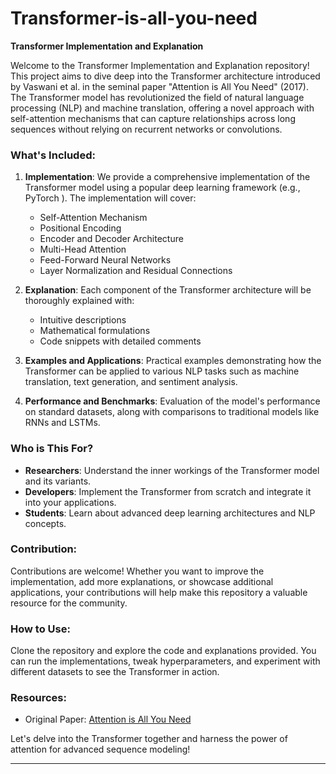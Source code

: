 # Transformer-is-all-you-need

**Transformer Implementation and Explanation**

Welcome to the Transformer Implementation and Explanation repository! This project aims to dive deep into the Transformer architecture introduced by Vaswani et al. in the seminal paper "Attention is All You Need" (2017). The Transformer model has revolutionized the field of natural language processing (NLP) and machine translation, offering a novel approach with self-attention mechanisms that can capture relationships across long sequences without relying on recurrent networks or convolutions.

### What's Included:
1. **Implementation**: We provide a comprehensive implementation of the Transformer model using a popular deep learning framework (e.g., PyTorch ). The implementation will cover:
   - Self-Attention Mechanism
   - Positional Encoding
   - Encoder and Decoder Architecture
   - Multi-Head Attention
   - Feed-Forward Neural Networks
   - Layer Normalization and Residual Connections

2. **Explanation**: Each component of the Transformer architecture will be thoroughly explained with:
   - Intuitive descriptions
   - Mathematical formulations
   - Code snippets with detailed comments

3. **Examples and Applications**: Practical examples demonstrating how the Transformer can be applied to various NLP tasks such as machine translation, text generation, and sentiment analysis.

4. **Performance and Benchmarks**: Evaluation of the model's performance on standard datasets, along with comparisons to traditional models like RNNs and LSTMs.

### Who is This For?
- **Researchers**: Understand the inner workings of the Transformer model and its variants.
- **Developers**: Implement the Transformer from scratch and integrate it into your applications.
- **Students**: Learn about advanced deep learning architectures and NLP concepts.

### Contribution:
Contributions are welcome! Whether you want to improve the implementation, add more explanations, or showcase additional applications, your contributions will help make this repository a valuable resource for the community.

### How to Use:
Clone the repository and explore the code and explanations provided. You can run the implementations, tweak hyperparameters, and experiment with different datasets to see the Transformer in action.

### Resources:
- Original Paper: [Attention is All You Need](https://arxiv.org/abs/1706.03762)

Let's delve into the Transformer together and harness the power of attention for advanced sequence modeling!

---
